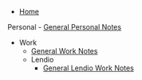 <!-- docs/_sidebar.md -->

- [Home](/)

 Personal
    - [General Personal Notes](personal/personalMain.md)

- Work
    - [General Work Notes](work/workMain.md)
    - Lendio
        - [General Lendio Work Notes](work/lendio/lendioMain.md)